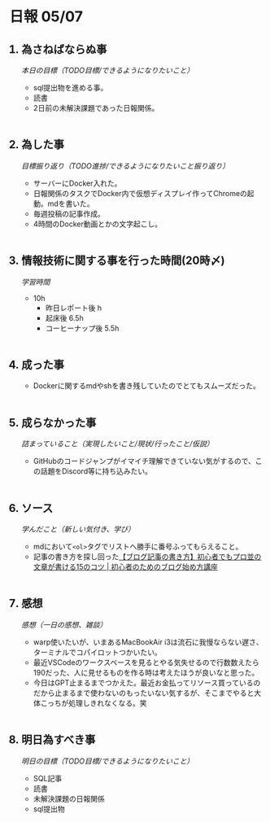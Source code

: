 
# 日報 05/07


<ol>

## <li>為さねばならぬ事</li>
*本日の目標（TODO目標/できるようになりたいこと）*

  - sql提出物を進める事。
  - 読書
  - 2日前の未解決課題であった日報関係。

<br>

## <li>為した事</li>
*目標振り返り（TODO進捗/できるようになりたいこと振り返り）*

  - サーバーにDocker入れた。
  - 日報関係のタスクでDocker内で仮想ディスプレイ作ってChromeの起動。mdを書いた。
  - 毎週投稿の記事作成。
  - 4時間のDocker動画とかの文字起こし。

<br>


## <li>情報技術に関する事を行った時間(20時〆)</li>

*学習時間*

  - 10h
    - 昨日レポート後 h
    - 起床後 6.5h
    - コーヒーナップ後 5.5h


<br>


## <li>成った事</li>

  - Dockerに関するmdやshを書き残していたのでとてもスムーズだった。


<br>


## <li>成らなかった事</li>
*詰まっていること（実現したいこと/現状/行ったこと/仮説）*

  - GitHubのコードジャンプがイマイチ理解できていない気がするので、この話題をDiscord等に持ち込みたい。


<br>


## <li>ソース</li>
*学んだこと（新しい気付き、学び）*

  - mdにおいて`<ol>`タグでリストへ勝手に番号ふってもらえること。
  - 記事の書き方を探し回った[【ブログ記事の書き方】初心者でもプロ並の文章が書ける15のコツ | 初心者のためのブログ始め方講座](https://www.xserver.ne.jp/blog/sentence_how_to_write/)


<br>

## <li>感想</li>
*感想（一日の感想、雑談）*

  - warp使いたいが、いまあるMacBookAir i3は流石に我慢ならない遅さ、ターミナルでコパイロットつかいたい。
  - 最近VSCodeのワークスペースを見るとやる気失せるので行数数えたら190だった、人に見せるものを作る時は考えたほうが良いなと思った。
  - 今日はGPT止まるまでつかえた。最近お金払ってリソース買っているのだから止まるまで使わないのもったいない気するが、そこまでやると大体こっちが処理しきれなくなる。笑


<br>


## <li>明日為すべき事</li>
*明日の目標（TODO目標/できるようになりたいこと）*

  - SQL記事
  - 読書
  - 未解決課題の日報関係
  - sql提出物

<!-- end -->

<br>

</ol>


